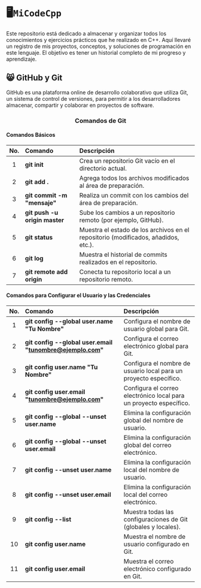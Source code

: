# 🖥️`MiCodeCpp`
Este repositorio está dedicado a almacenar y organizar todos los conocimientos y ejercicios prácticos que he realizado en C++. Aquí llevaré un registro de mis proyectos, conceptos, y soluciones de programación en este lenguaje. El objetivo es tener un historial completo de mi progreso y aprendizaje.

## 😸 GitHub y Git
GitHub es una plataforma online de desarrollo colaborativo que utiliza Git, un sistema de control de versiones, para permitir a los desarrolladores almacenar, compartir y colaborar en proyectos de software.

<h3 align="center">Comandos de Git</h3>

#### Comandos Básicos
| No. | Comando                                            | Descripción |
|:---:|:---------------------------------------------------|:-----------|
| 1   | **git init**                                       | Crea un repositorio Git vacío en el directorio actual. |
| 2   | **git add .**                                      | Agrega todos los archivos modificados al área de preparación. |
| 3   | **git commit -m "mensaje"**                        | Realiza un commit con los cambios del área de preparación. |
| 4   | **git push -u origin master**                      | Sube los cambios a un repositorio remoto (por ejemplo, GitHub). |
| 5   | **git status**                                     | Muestra el estado de los archivos en el repositorio (modificados, añadidos, etc.). |
| 6   | **git log**                                        | Muestra el historial de commits realizados en el repositorio. |
| 7   | **git remote add origin <url>**                    | Conecta tu repositorio local a un repositorio remoto. |

#### Comandos para Configurar el Usuario y las Credenciales
| No. | Comando                                                | Descripción |
|:---:|:-------------------------------------------------------|:-----------|
| 1   | **git config --global user.name "Tu Nombre"**           | Configura el nombre de usuario global para Git. |
| 2   | **git config --global user.email "tunombre@ejemplo.com"** | Configura el correo electrónico global para Git. |
| 3   | **git config user.name "Tu Nombre"**                   | Configura el nombre de usuario local para un proyecto específico. |
| 4   | **git config user.email "tunombre@ejemplo.com"**       | Configura el correo electrónico local para un proyecto específico. |
| 5   | **git config --global --unset user.name**               | Elimina la configuración global del nombre de usuario. |
| 6   | **git config --global --unset user.email**              | Elimina la configuración global del correo electrónico. |
| 7   | **git config --unset user.name**                        | Elimina la configuración local del nombre de usuario. |
| 8   | **git config --unset user.email**                       | Elimina la configuración local del correo electrónico. |
| 9   | **git config --list**                                   | Muestra todas las configuraciones de Git (globales y locales). |
| 10  | **git config user.name**                                | Muestra el nombre de usuario configurado en Git. |
| 11  | **git config user.email**                               | Muestra el correo electrónico configurado en Git. |
